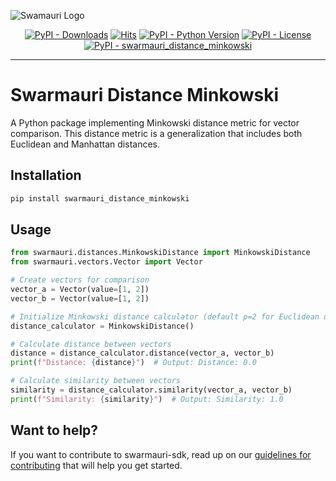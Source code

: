 
![Swamauri Logo](https://res.cloudinary.com/dbjmpekvl/image/upload/v1730099724/Swarmauri-logo-lockup-2048x757_hww01w.png)

<p align="center">
    <a href="https://pypi.org/project/swarmauri_distance_minkowski/">
        <img src="https://img.shields.io/pypi/dm/swarmauri_distance_minkowski" alt="PyPI - Downloads"/></a>
    <a href="https://hits.sh/github.com/swarmauri/swarmauri-sdk/tree/master/pkgs/standards/swarmauri_distance_minkowski/">
        <img alt="Hits" src="https://hits.sh/github.com/swarmauri/swarmauri-sdk/tree/master/pkgs/standards/swarmauri_distance_minkowski.svg"/></a>
    <a href="https://pypi.org/project/swarmauri_distance_minkowski/">
        <img src="https://img.shields.io/pypi/pyversions/swarmauri_distance_minkowski" alt="PyPI - Python Version"/></a>
    <a href="https://pypi.org/project/swarmauri_distance_minkowski/">
        <img src="https://img.shields.io/pypi/l/swarmauri_distance_minkowski" alt="PyPI - License"/></a>
    <a href="https://pypi.org/project/swarmauri_distance_minkowski/">
        <img src="https://img.shields.io/pypi/v/swarmauri_distance_minkowski?label=swarmauri_distance_minkowski&color=green" alt="PyPI - swarmauri_distance_minkowski"/></a>
</p>

---

# Swarmauri Distance Minkowski

A Python package implementing Minkowski distance metric for vector comparison. This distance metric is a generalization that includes both Euclidean and Manhattan distances.

## Installation

```bash
pip install swarmauri_distance_minkowski
```

## Usage

```python
from swarmauri.distances.MinkowskiDistance import MinkowskiDistance
from swarmauri.vectors.Vector import Vector

# Create vectors for comparison
vector_a = Vector(value=[1, 2])
vector_b = Vector(value=[1, 2])

# Initialize Minkowski distance calculator (default p=2 for Euclidean distance)
distance_calculator = MinkowskiDistance()

# Calculate distance between vectors
distance = distance_calculator.distance(vector_a, vector_b)
print(f"Distance: {distance}")  # Output: Distance: 0.0

# Calculate similarity between vectors
similarity = distance_calculator.similarity(vector_a, vector_b)
print(f"Similarity: {similarity}")  # Output: Similarity: 1.0
```

## Want to help?

If you want to contribute to swarmauri-sdk, read up on our [guidelines for contributing](https://github.com/swarmauri/swarmauri-sdk/blob/master/contributing.md) that will help you get started.

